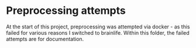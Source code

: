 # Preprocessing attempts

At the start of this project, preprocessing was attempted via docker - as this failed for various reasons I switched to brainlife. Within this folder, the failed attempts are for documentation.